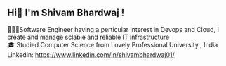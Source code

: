 ## Hi👋 I'm Shivam Bhardwaj ! 

🧑🏽‍💻Software Engineer having a perticular interest in Devops and Cloud, I create and manage sclable and reliable IT infrastructure<br/>
🎓 Studied Computer Science from Lovely Professional University , India<br/>
 Linkedin: https://www.linkedin.com/in/shivambhardwaj01/
